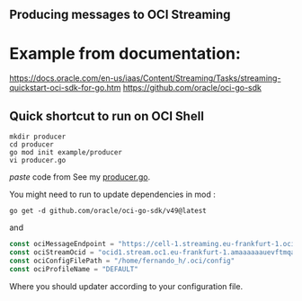 ## Producing messages to OCI Streaming


# Example from documentation: 
https://docs.oracle.com/en-us/iaas/Content/Streaming/Tasks/streaming-quickstart-oci-sdk-for-go.htm
https://github.com/oracle/oci-go-sdk

## Quick shortcut to run on OCI Shell

```shell
mkdir producer
cd producer
go mod init example/producer
vi producer.go 
```
*paste* code from  See my   [producer.go](/producer.go/).   

You might need to run to update dependencies in mod :

```
go get -d github.com/oracle/oci-go-sdk/v49@latest
```

and 

```Go
const ociMessageEndpoint = "https://cell-1.streaming.eu-frankfurt-1.oci.oraclecloud.com"
const ociStreamOcid = "ocid1.stream.oc1.eu-frankfurt-1.amaaaaaauevftmqaikcwu43ouqq6lz2jhfrwevh3yrh2u6q4zpzcss5zvvuq"
const ociConfigFilePath = "/home/fernando_h/.oci/config"
const ociProfileName = "DEFAULT"
```

Where you should updater according to your configuration file.






